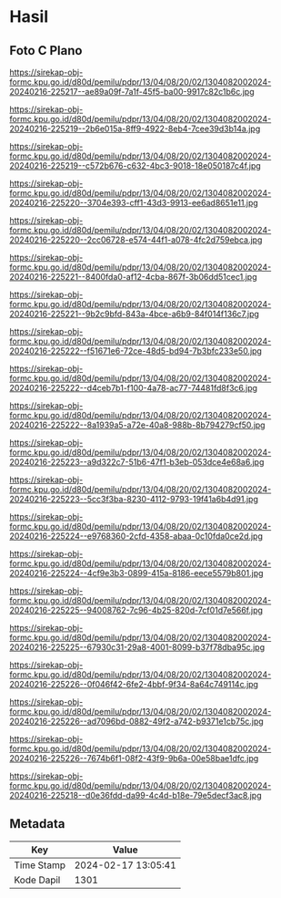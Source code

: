 # Hasil

## Foto C Plano

https://sirekap-obj-formc.kpu.go.id/d80d/pemilu/pdpr/13/04/08/20/02/1304082002024-20240216-225217--ae89a09f-7a1f-45f5-ba00-9917c82c1b6c.jpg

https://sirekap-obj-formc.kpu.go.id/d80d/pemilu/pdpr/13/04/08/20/02/1304082002024-20240216-225219--2b6e015a-8ff9-4922-8eb4-7cee39d3b14a.jpg

https://sirekap-obj-formc.kpu.go.id/d80d/pemilu/pdpr/13/04/08/20/02/1304082002024-20240216-225219--c572b676-c632-4bc3-9018-18e050187c4f.jpg

https://sirekap-obj-formc.kpu.go.id/d80d/pemilu/pdpr/13/04/08/20/02/1304082002024-20240216-225220--3704e393-cff1-43d3-9913-ee6ad8651e11.jpg

https://sirekap-obj-formc.kpu.go.id/d80d/pemilu/pdpr/13/04/08/20/02/1304082002024-20240216-225220--2cc06728-e574-44f1-a078-4fc2d759ebca.jpg

https://sirekap-obj-formc.kpu.go.id/d80d/pemilu/pdpr/13/04/08/20/02/1304082002024-20240216-225221--8400fda0-af12-4cba-867f-3b06dd51cec1.jpg

https://sirekap-obj-formc.kpu.go.id/d80d/pemilu/pdpr/13/04/08/20/02/1304082002024-20240216-225221--9b2c9bfd-843a-4bce-a6b9-84f014f136c7.jpg

https://sirekap-obj-formc.kpu.go.id/d80d/pemilu/pdpr/13/04/08/20/02/1304082002024-20240216-225222--f51671e6-72ce-48d5-bd94-7b3bfc233e50.jpg

https://sirekap-obj-formc.kpu.go.id/d80d/pemilu/pdpr/13/04/08/20/02/1304082002024-20240216-225222--d4ceb7b1-f100-4a78-ac77-74481fd8f3c6.jpg

https://sirekap-obj-formc.kpu.go.id/d80d/pemilu/pdpr/13/04/08/20/02/1304082002024-20240216-225222--8a1939a5-a72e-40a8-988b-8b794279cf50.jpg

https://sirekap-obj-formc.kpu.go.id/d80d/pemilu/pdpr/13/04/08/20/02/1304082002024-20240216-225223--a9d322c7-51b6-47f1-b3eb-053dce4e68a6.jpg

https://sirekap-obj-formc.kpu.go.id/d80d/pemilu/pdpr/13/04/08/20/02/1304082002024-20240216-225223--5cc3f3ba-8230-4112-9793-19f41a6b4d91.jpg

https://sirekap-obj-formc.kpu.go.id/d80d/pemilu/pdpr/13/04/08/20/02/1304082002024-20240216-225224--e9768360-2cfd-4358-abaa-0c10fda0ce2d.jpg

https://sirekap-obj-formc.kpu.go.id/d80d/pemilu/pdpr/13/04/08/20/02/1304082002024-20240216-225224--4cf9e3b3-0899-415a-8186-eece5579b801.jpg

https://sirekap-obj-formc.kpu.go.id/d80d/pemilu/pdpr/13/04/08/20/02/1304082002024-20240216-225225--94008762-7c96-4b25-820d-7cf01d7e566f.jpg

https://sirekap-obj-formc.kpu.go.id/d80d/pemilu/pdpr/13/04/08/20/02/1304082002024-20240216-225225--67930c31-29a8-4001-8099-b37f78dba95c.jpg

https://sirekap-obj-formc.kpu.go.id/d80d/pemilu/pdpr/13/04/08/20/02/1304082002024-20240216-225226--0f046f42-6fe2-4bbf-9f34-8a64c749114c.jpg

https://sirekap-obj-formc.kpu.go.id/d80d/pemilu/pdpr/13/04/08/20/02/1304082002024-20240216-225226--ad7096bd-0882-49f2-a742-b9371e1cb75c.jpg

https://sirekap-obj-formc.kpu.go.id/d80d/pemilu/pdpr/13/04/08/20/02/1304082002024-20240216-225226--7674b6f1-08f2-43f9-9b6a-00e58bae1dfc.jpg

https://sirekap-obj-formc.kpu.go.id/d80d/pemilu/pdpr/13/04/08/20/02/1304082002024-20240216-225218--d0e36fdd-da99-4c4d-b18e-79e5decf3ac8.jpg


## Metadata

| Key        | Value               |
| ---------- | ------------------- |
| Time Stamp | 2024-02-17 13:05:41 |
| Kode Dapil | 1301                |



